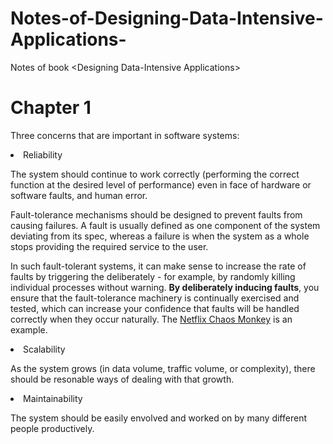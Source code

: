 # Notes-of-Designing-Data-Intensive-Applications-
Notes of book &lt;Designing Data-Intensive Applications>

# Chapter 1

Three concerns that are important in software systems:

<li> Reliability

The system should continue to work correctly (performing the correct function at the desired level of performance) even in face of hardware or software faults, and human error.

Fault-tolerance mechanisms should be designed to prevent faults from causing failures. A fault is usually defined as one component of the system deviating from its spec, whereas a failure is when the system as a whole stops providing the required service to the user. 

In such fault-tolerant systems, it can make sense to increase the rate of faults by triggering the deliberately - for example, by randomly killing individual processes without warning. <b>By deliberately inducing faults</b>, you ensure that the fault-tolerance machinery is continually exercised and tested, which can increase your confidence that faults will be handled correctly when they occur naturally. The [Netflix Chaos Monkey](https://medium.com/netflix-techblog/the-netflix-simian-army-16e57fbab116) is an example.

<li> Scalability

As the system grows (in data volume, traffic volume, or complexity), there should be resonable ways of dealing with that growth.

<li> Maintainability

The system should be easily envolved and worked on by many different people productively.
